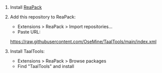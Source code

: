 1. Install [ReaPack](https://reapack.com/)
2. Add this repository to ReaPack:
   - Extensions > ReaPack > Import repositories...
   - Paste URL:
   
   https://raw.githubusercontent.com/OseMine/TaalTools/main/index.xml
   
3. Install TaalTools:
   - Extensions > ReaPack > Browse packages
   - Find "TaalTools" and install
